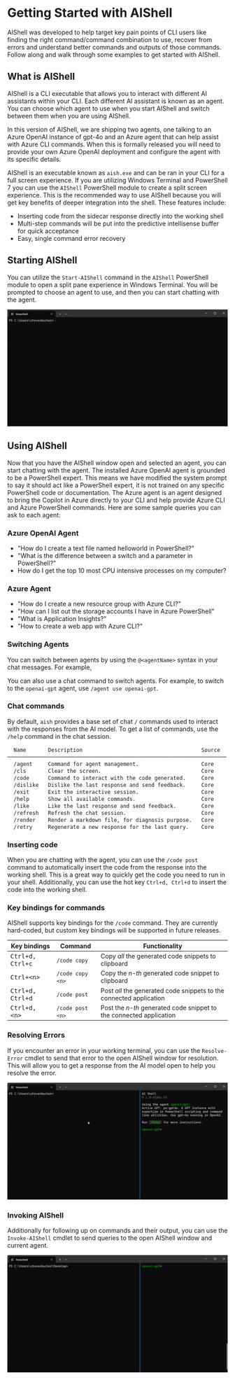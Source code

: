 # Getting Started with AIShell

AIShell was developed to help target key pain points of CLI users like finding the right
command/command combination to use, recover from errors and understand better commands and outputs
of those commands. Follow along and walk through some examples to get started with AIShell.

## What is AIShell

AIShell is a CLI executable that allows you to interact with different AI assistants within your
CLI. Each different AI assistant is known as an agent. You can choose which agent to use when you
start AIShell and switch between them when you are using AIShell.

In this version of AIShell, we are shipping two agents, one talking to an Azure OpenAI instance of
gpt-4o and an Azure agent that can help assist with Azure CLI commands. When this is formally
released you will need to provide your own Azure OpenAI deployment and configure the agent with its
specific details.

AIShell is an executable known as `aish.exe` and can be ran in your CLI for a full screen
experience. If you are utilizing Windows Terminal and PowerShell 7 you can use the `AIShell`
PowerShell module to create a split screen experience. This is the recommended way to use AIShell
because you will get key benefits of deeper integration into the shell. These features include:

- Inserting code from the sidecar response directly into the working shell
- Multi-step commands will be put into the predictive intellisense buffer for quick acceptance
- Easy, single command error recovery

## Starting AIShell

You can utilize the `Start-AIShell` command in the `AIShell` PowerShell module to open a split pane
experience in Windows Terminal. You will be prompted to choose an agent to use, and then you can
start chatting with the agent.

![A Gif showing Getting Started with AIShell](/docs/media/startAISHell.gif)

## Using AIShell

Now that you have the AIShell window open and selected an agent, you can start chatting with the
agent. The installed Azure OpenAI agent is grounded to be a PowerShell expert. This means we have
modified the system prompt to say it should act like a PowerShell expert, it is not trained on any
specific PowerShell code or documentation. The Azure agent is an agent designed to bring the Copilot
in Azure directly to your CLI and help provide Azure CLI and Azure PowerShell commands. Here are some sample queries you can ask to each agent:

### Azure OpenAI Agent

- "How do I create a text file named helloworld in PowerShell?"
- "What is the difference between a switch and a parameter in PowerShell?"
- How do I get the top 10 most CPU intensive processes on my computer?

### Azure Agent
- "How do I create a new resource group with Azure CLI?"
- "How can I list out the storage accounts I have in Azure PowerShell"
- "What is Application Insights?"
- "How to create a web app with Azure CLI?"

### Switching Agents

You can switch between agents by using the `@<agentName>` syntax in your chat messages. For example,

You can also use a chat command to switch agents. For example, to switch to the `openai-gpt` agent, use `/agent use openai-gpt`.

### Chat commands

By default, `aish` provides a base set of chat `/` commands used to interact with the responses from
the AI model. To get a list of commands, use the `/help` command in the chat session.

```
  Name       Description                                      Source
──────────────────────────────────────────────────────────────────────
  /agent     Command for agent management.                    Core
  /cls       Clear the screen.                                Core
  /code      Command to interact with the code generated.     Core
  /dislike   Dislike the last response and send feedback.     Core
  /exit      Exit the interactive session.                    Core
  /help      Show all available commands.                     Core
  /like      Like the last response and send feedback.        Core
  /refresh   Refresh the chat session.                        Core
  /render    Render a markdown file, for diagnosis purpose.   Core
  /retry     Regenerate a new response for the last query.    Core
```

### Inserting code

When you are chatting with the agent, you can use the `/code post` command to automatically insert
the code from the response into the working shell. This is a great way to quickly get the code you
need to run in your shell. Additionally, you can use the hot key `Ctrl+d, Ctrl+d` to insert the code
into the working shell.

### Key bindings for commands

AIShell supports key bindings for the `/code` command. They are currently hard-coded, but custom key
bindings will be supported in future releases.

| Key bindings              | Command          | Functionality |
| ------------------------- | ---------------- | ------------- |
| <kbd>Ctrl+d, Ctrl+c</kbd> | `/code copy`     | Copy _all_ the generated code snippets to clipboard |
| <kbd>Ctrl+\<n\></kbd>     | `/code copy <n>` | Copy the _n-th_ generated code snippet to clipboard |
| <kbd>Ctrl+d, Ctrl+d</kbd> | `/code post`     | Post _all_ the generated code snippets to the connected application |
| <kbd>Ctrl+d, \<n\></kbd>  | `/code post <n>` | Post the _n-th_ generated code snippet to the connected application |

### Resolving Errors

If you encounter an error in your working terminal, you can use the `Resolve-Error` cmdlet to send
that error to the open AIShell window for resolution. This will allow you to get a response from the
AI model open to help you resolve the error.

![A Gif showing Resolving Errors with AIShell](/docs/media/ResolveError.gif)

### Invoking AIShell
Additionally for following up on commands and their output, you can use the `Invoke-AIShell` cmdlet
to send queries to the open AIShell window and current agent.

![A Gif showing Invoking AIShell with AIShell](/docs/media/InvokeAIShell.gif)



